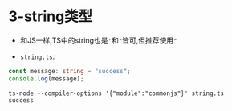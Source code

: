 # 3-string类型

- 和JS一样,TS中的string也是`'`和`"`皆可,但推荐使用`"`

- `string.ts`:

```typescript
const message: string = "success";
console.log(message);
```

```
ts-node --compiler-options '{"module":"commonjs"}' string.ts
success
```